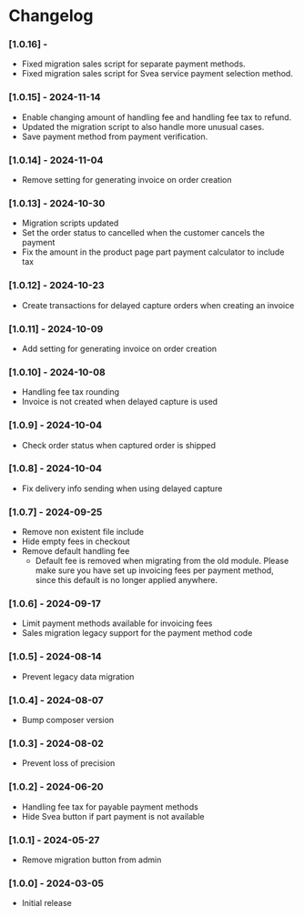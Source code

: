 # Changelog

### [1.0.16] - 
* Fixed migration sales script for separate payment methods.
* Fixed migration sales script for Svea service payment selection method.

### [1.0.15] - 2024-11-14
* Enable changing amount of handling fee and handling fee tax to refund.
* Updated the migration script to also handle more unusual cases.
* Save payment method from payment verification.

### [1.0.14] - 2024-11-04
* Remove setting for generating invoice on order creation

### [1.0.13] - 2024-10-30
* Migration scripts updated
* Set the order status to cancelled when the customer cancels the payment
* Fix the amount in the product page part payment calculator to include tax

### [1.0.12] - 2024-10-23
* Create transactions for delayed capture orders when creating an invoice

### [1.0.11] - 2024-10-09
* Add setting for generating invoice on order creation

### [1.0.10] - 2024-10-08
* Handling fee tax rounding
* Invoice is not created when delayed capture is used

### [1.0.9] - 2024-10-04
* Check order status when captured order is shipped

### [1.0.8] - 2024-10-04
* Fix delivery info sending when using delayed capture

### [1.0.7] - 2024-09-25
* Remove non existent file include
* Hide empty fees in checkout
* Remove default handling fee
  * Default fee is removed when migrating from the old module. Please make sure you have set up invoicing fees per payment method, since this default is no longer applied anywhere.

### [1.0.6] - 2024-09-17
* Limit payment methods available for invoicing fees
* Sales migration legacy support for the payment method code

### [1.0.5] - 2024-08-14
* Prevent legacy data migration

### [1.0.4] - 2024-08-07
* Bump composer version

### [1.0.3] - 2024-08-02
* Prevent loss of precision

### [1.0.2] - 2024-06-20
* Handling fee tax for payable payment methods
* Hide Svea button if part payment is not available

### [1.0.1] - 2024-05-27
* Remove migration button from admin

### [1.0.0] - 2024-03-05
* Initial release
